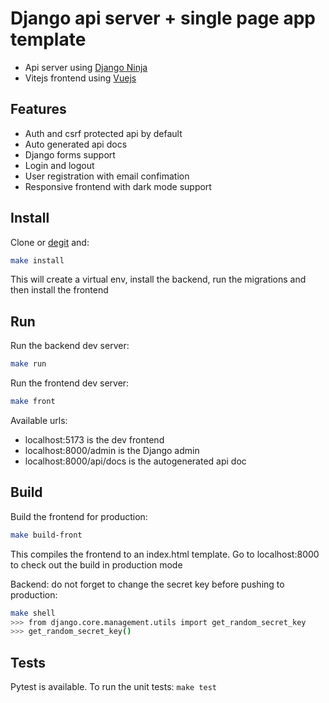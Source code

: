 # Django api server + single page app template

- Api server using [Django Ninja](https://github.com/vitalik/django-ninja)
- Vitejs frontend using [Vuejs](https://vuejs.org/)

## Features

- Auth and csrf protected api by default
- Auto generated api docs
- Django forms support
- Login and logout
- User registration with email confimation
- Responsive frontend with dark mode support

## Install

Clone or [degit](https://github.com/Rich-Harris/degit) and:

```bash
make install
```

This will create a virtual env, install the backend, run the migrations and then install the frontend

## Run

Run the backend dev server:

```bash
make run
```

Run the frontend dev server:

```bash
make front
```

Available urls:

- localhost:5173 is the dev frontend
- localhost:8000/admin is the Django admin
- localhost:8000/api/docs is the autogenerated api doc

## Build

Build the frontend for production:

```bash
make build-front
```

This compiles the frontend to an index.html template. Go to localhost:8000 to check
out the build in production mode

Backend: do not forget to change the secret key before pushing to production:

```bash
make shell
>>> from django.core.management.utils import get_random_secret_key
>>> get_random_secret_key()
```

## Tests

Pytest is available. To run the unit tests: `make test`